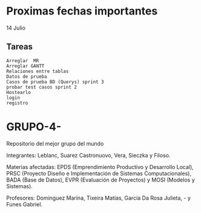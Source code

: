 # Proximas fechas importantes 

  14 Julio
  
## Tareas

    Arreglar  MR 
    Arreglar GANTT
    Relaciones entre tablas 
    Datos de prueba
    Casos de prueba BD (Querys) sprint 3
    probar test casos sprint 2
    Hostearlo
    login 
    registro 


# GRUPO-4-
Repositorio del mejor grupo del mundo

Integrantes: Leblanc, Suarez Castronuovo, Vera, Sieczka y Filoso.

Materias afectadas: EPDS (Emprendimiento Productivo y Desarrollo Local), PRSC (Proyecto Diseño e Implementación de Sistemas Computacionales), BADA (Base de Datos), EVPR (Evaluación de Proyectos) y MOSI (Modelos y Sistemas).

Profesores: Dominguez Marina, Tixeira Matías, Garcia Da Rosa Julieta, - y Funes Gabriel.
